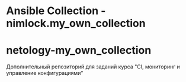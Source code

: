 # Ansible Collection - nimlock.my_own_collection


# netology-my_own_collection
Дополнительный репозиторий для заданий курса "CI, мониторинг и управление конфигурациями"
